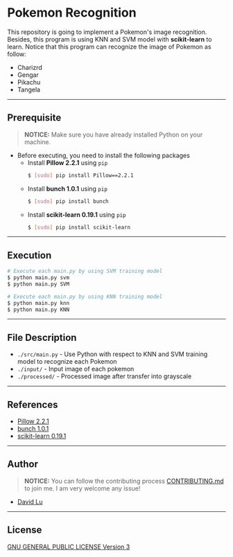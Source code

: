 # Pokemon Recognition

This repository is going to implement a Pokemon's image recognition. Besides, this program is using KNN and SVM model with **scikit-learn** to learn. Notice that this program can recognize the image of Pokemon as follow:
* Charizrd
* Gengar
* Pikachu
* Tangela

---
## Prerequisite

> **NOTICE:** Make sure you have already installed Python on your machine.

* Before executing, you need to install the following packages
    * Install **Pillow 2.2.1** using `pip`
        ```bash
        $ [sudo] pip install Pillow==2.2.1
        ```
    * Install **bunch 1.0.1** using `pip`
        ```bash
        $ [sudo] pip install bunch
        ```
    * Install **scikit-learn 0.19.1** using `pip`
        ```bash
        $ [sudo] pip install scikit-learn
        ```

---
## Execution

```bash
# Execute each main.py by using SVM training model
$ python main.py svm
$ python main.py SVM

# Execute each main.py by using KNN training model
$ python main.py knn
$ python main.py KNN
```

---
## File Description

* `./src/main.py` - Use Python with respect to KNN and SVM training model to recognize each Pokemon
* `./input/` - Input image of each pokemon
* `./processed/` - Processed image after transfer into grayscale

---
## References

* [Pillow 2.2.1](https://pypi.org/project/Pillow/2.2.1/)
* [bunch 1.0.1](https://pypi.org/project/bunch/)
* [scikit-learn 0.19.1](https://pypi.org/project/scikit-learn/)

---
## Author

> **NOTICE:** You can follow the contributing process [CONTRIBUTING.md](CONTRIBUTING.md) to join me. I am very welcome any issue!

* [David Lu](https://github.com/yungshenglu)

---
## License

[GNU GENERAL PUBLIC LICENSE Version 3](LICENSE)
